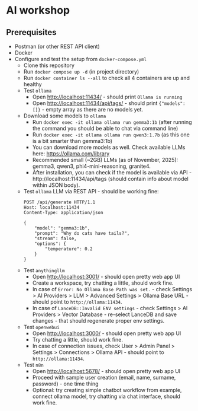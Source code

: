 # AI workshop

## Prerequisites
- Postman (or other REST API client)
- Docker
- Configure and test the setup from `docker-compose.yml`
    - Clone this repository
    - Run `docker compose up -d` (in project directory)
    - Run `docker container ls --all` to check all 4 containers are up and healthy
    - Test `ollama`
         - Open <a href="http://localhost:11434/" target="_blank" rel="noopener noreferrer">http://localhost:11434/</a> - should print `Ollama is running`
         - Open <a href="http://localhost:11434/api/tags/" target="_blank" rel="noopener noreferrer">http://localhost:11434/api/tags/</a> - should print `{"models":[]}` - empty array as there are no models yet.
    - Download some models to `ollama`
        - Run `docker exec -it ollama ollama run gemma3:1b` (after running the command you should be able to chat via command line)
        - Run `docker exec -it ollama ollama run qwen3:1.7b` (as this one is a bit smarter than gemma3:1b)
        - You can download more models as well. Check available LLMs here: https://ollama.com/library
        - Recommended small (~2GB) LLMs (as of November, 2025): gemma3, qwen3, phi4-mini-reasoning, granite4.
        - After installation, you can check if the model is available via API - http://localhost:11434/api/tags (should contain info about model within JSON body).
    - Test `ollama` LLM via REST API - should be working fine:
        ```
        POST /api/generate HTTP/1.1
        Host: localhost:11434
        Content-Type: application/json

        {
            "model": "gemma3:1b",
            "prompt": "Why do cats have tails?",
            "stream": false,
            "options": {
                "temperature": 0.2
            }
        }
        ```
    - Test `anythingllm`
        - Open <a href="http://localhost:3001/" target="_blank" rel="noopener noreferrer">http://localhost:3001/</a> - should open pretty web app UI
        - Create a workspace, try chatting a little, should work fine.
        - In case of `Error: No Ollama Base Path was set.` - check Settings > AI Providers > LLM > Advanced Settings > Ollama Base URL - should point to `http://ollama:11434`.
        - In case of `LanceDB::Invalid ENV settings` - check Settings > AI Providers > Vector Database - re-select LanceDB and save changes - that should regenerate proper env settings.
    - Test `openwebui`
        - Open <a href="http://localhost:3000/" target="_blank" rel="noopener noreferrer">http://localhost:3000/</a> - should open pretty web app UI
        - Try chatting a little, should work fine.
        - In case of connection issues, check User > Admin Panel > Settings > Connections > Ollama API - should point to `http://ollama:11434`.
    - Test `n8n`
        - Open <a href="http://localhost:5678/" target="_blank" rel="noopener noreferrer">http://localhost:5678/</a> - should open pretty web app UI
        - Proceed with sample user creation (email, name, surname, password) - one time thing
        - Optional: try creating simple chatbot workflow from example, connect ollama model, try chatting via chat interface, should work fine.